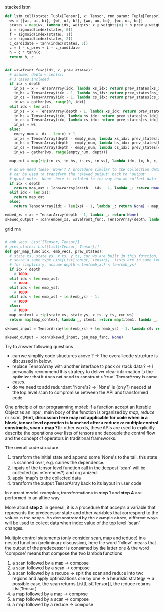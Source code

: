 stacked lstm
```python
def lstm_cell(state: Tuple[Tensor], x: Tensor, rnn_param: Tuple[Tensor]) -> Tuple[Tensor]:
  ws = [{wi, ui, bi}, {wf, uf, bf}, {wo, uo, bo}, {wc, uc, bc}]
  states = map(ws, lambda idx, weights: x @ weights[0] + h_prev @ weights[1] + weights[2])
  i = sigmoid(index(states, 0))
  f = sigmoid(index(states, 1))
  o = sigmoid(index(states, 2))
  c_candidate = tanh(index(states, 3))
  c = f * c_prev + i * c_candidate
  h = o * tanh(c)
  return h, c


def wavefront_func(idx, x, prev_states):
  # assume: depth < len(xs)
  # 3 cases included
  if idx < depth:
    in_xs = x + TensorArray(idx, lambda xs_idx: return prev_states[xs_idx - 1][0])
    in_hs = TensorArray(idx - 1, lambda hs_idx: return prev_states[hs_idx][0]) + h_initials[idx]
    in_cs = TensorArray(idx - 1, lambda cs_idx: return prev_states[cs_idx][1]) + c_initials[idx]
    in_ws = gather(ws, range(0, idx))
  elif idx < len(xs):
    in_xs = x + TensorArray(depth - 1, lambda xs_idx: return prev_states[xs_idx - 1][0])
    in_hs = TensorArray(idx, lambda hs_idx: return prev_states[hs_idx][0])
    in_cs = TensorArray(idx, lambda cs_idx: return prev_states[cs_idx][1])
    in_ws = ws
  else:
    empty_num = idx - len(x) + 1
    in_xs = TensorArray(depth - empty_num, lambda xs_idx: prev_states[xs_idx-1][0])
    in_hs = TensorArray(depth - empty_num, lambda hs_idx: prev_states[hs_idx][0])
    in_cs = TensorArray(depth - empty_num, lambda cs_idx: prev_states[cs_idx][1])
    in_ws = gather(ws, range(empty_num, depth))

  map_out = map(zip(in_xs, in_hs, in_cs, in_ws), lambda idx, (x, h, c, w): lstm_cell({h, c}, x, in_ws))

  # do we need these 'None'? A procedure similar to the collection data above
  # can be used to transform the 'skewed_output' back to 'output'
  # quick note: 'None' here is related to the way how we collect data
  if idx < depth:
    return map_out + TensorArray(depth - idx - 1, lambda _: return None)
  elif idx < len(xs):
    return map_out
  else:
    return TensorArray(idx - len(xs) + 1, lambda _: return None) + map_out

embed_xs = xs + TensorArray(depth - 1, lambda _: return None)
skewed_output = scan(embed_xs, wavefront_func, TensorArray(depth, lambda _: return None)
```

grid rnn
```python

# emb_vecs: List[{Tensor, Tensor}]
# prev_states: List[List[{Tensor, Tensor}]]
def gen_map_func(idx, emb_vecs, prev_states):
  # state_xs, state_ys, x_ts, y_ts, cur_ws are built in this function, they
  # share a same type List[List{Tensor, Tensor}]. lists are in same length.
  # for simplicity, assume depth < len(emb_xs) < len(emb_ys)
  if idx < depth:
    # TODO
  elif idx < len(emb_xs):
    # TODO
  elif idx < len(emb_ys):
    # TODO
  elif idx < len(emb_xs) + len(emb_ys) - 1:
    # TODO
  else:
    # TODO
  map_context = zip(state_xs, state_ys, x_ts, y_ts, cur_ws)
  return map(map_context, lambda _, item1: return map(item1, lambda _, item2: grid_cell(item2))

skewed_input = TensorArray(len(emb_xs) + len(emb_ys) - 1, lambda c0: return TensorArray(mix(len(emb_xs), c0 + 1) - max(0, c0 - len(emb_ys) + 1), lambda c1: return {index(emb_xs, c1), index(emb_ys, c0 - c1)})) + TensorArray(depth - 1, lambda _: return None)

skewed_output = scan(skewed_input, gen_map_func, None)
```
Try to answer following questions
- can we simplify code structures above ? -> The overall code structure is discussed in below.
- replace TensorArray with another interface to pack or stack data ? -> I personally recommend this strategy to deliver clear information to the optimizer that it does not need to construct a 'true' TensorArray in some cases.
- do we need to add redundant 'None's? -> 'None' is (only?) needed at the top level scan to compromise between the API and transformed code.

One principle of our programming model: if a function accept an Iterable Object as an input, main body of the function is organized by *map*, *reduce* or *scan*. (**Hint, discussion here may not applicable for code when in a block, tensor level operation is launched after a reduce or multiple control constructs, scan + map ?**)In other words, these APIs are used to explicitly describe the operations over lists of tensors and decouple the control flow and the concept of operators in traditional frameworks.

The overall code structure
1. transform the initial state and append some 'None's to the tail. this state is scanned over, e.g. carries the dependence.
2. inputs of the tensor level function call in the deepest 'scan' will be collected (as references?) and orgranized.
3. apply 'map's to the collected data
4. transform the output TensorArray back to its layout in user code

In current model examples, transformations in **step 1** and **step 4** are performed in an affine way.

More about **step 2**: in general, it is a procedure that accepts a variable that represents the predecessor state and other variables that correspond to the values in the scope. As demonstrated by the example above, different ways will be used to collect data when index value of the top level 'scan' changes.

Multiple control statements (only consider scan, map and reduce) in a nested function (preliminary discussion), here the word 'follow' means that the output of the predecessor is consumed by the latter one & the word 'compose' means that compose the two lambda functions
1. a scan followed by a map -> compose
2. a scan followed by a scan -> compose
3. a scan followed by a reduce -> split the scan and reduce into two regions and apply optimizations one by one -> a heuristic strategy -> a possible case, the scan returns List[List[Tensor]], the reduce returns List[Tensor]
4. a map followed by a map -> compose
5. a map followed by a scan -> compose
6. a map followed by a reduce -> compose